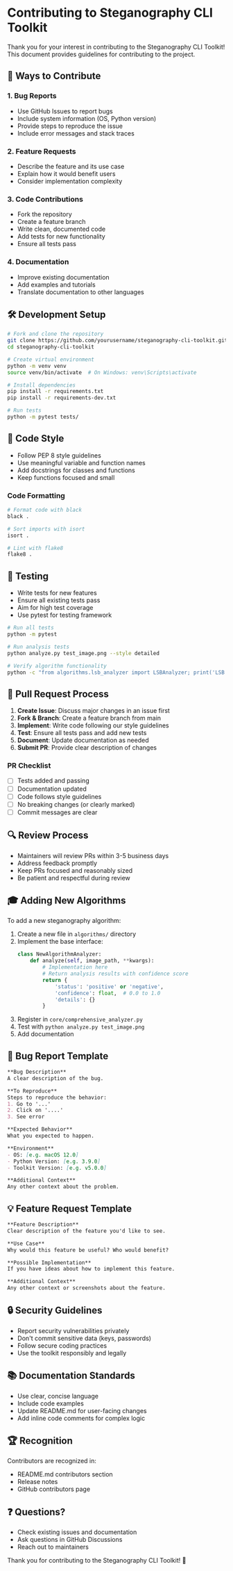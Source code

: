 # Contributing to Steganography CLI Toolkit

Thank you for your interest in contributing to the Steganography CLI Toolkit! This document provides guidelines for contributing to the project.

## 🎯 Ways to Contribute

### 1. Bug Reports
- Use GitHub Issues to report bugs
- Include system information (OS, Python version)
- Provide steps to reproduce the issue
- Include error messages and stack traces

### 2. Feature Requests
- Describe the feature and its use case
- Explain how it would benefit users
- Consider implementation complexity

### 3. Code Contributions
- Fork the repository
- Create a feature branch
- Write clean, documented code
- Add tests for new functionality
- Ensure all tests pass

### 4. Documentation
- Improve existing documentation
- Add examples and tutorials
- Translate documentation to other languages

## 🛠️ Development Setup

```bash
# Fork and clone the repository
git clone https://github.com/yourusername/steganography-cli-toolkit.git
cd steganography-cli-toolkit

# Create virtual environment
python -m venv venv
source venv/bin/activate  # On Windows: venv\Scripts\activate

# Install dependencies
pip install -r requirements.txt
pip install -r requirements-dev.txt

# Run tests
python -m pytest tests/
```

## 📝 Code Style

- Follow PEP 8 style guidelines
- Use meaningful variable and function names
- Add docstrings for classes and functions
- Keep functions focused and small

### Code Formatting
```bash
# Format code with black
black .

# Sort imports with isort
isort .

# Lint with flake8
flake8 .
```

## 🧪 Testing

- Write tests for new features
- Ensure all existing tests pass
- Aim for high test coverage
- Use pytest for testing framework

```bash
# Run all tests
python -m pytest

# Run analysis tests  
python analyze.py test_image.png --style detailed

# Verify algorithm functionality
python -c "from algorithms.lsb_analyzer import LSBAnalyzer; print('LSB OK')"
```

## 🚀 Pull Request Process

1. **Create Issue**: Discuss major changes in an issue first
2. **Fork & Branch**: Create a feature branch from main
3. **Implement**: Write code following our style guidelines
4. **Test**: Ensure all tests pass and add new tests
5. **Document**: Update documentation as needed
6. **Submit PR**: Provide clear description of changes

### PR Checklist
- [ ] Tests added and passing
- [ ] Documentation updated
- [ ] Code follows style guidelines
- [ ] No breaking changes (or clearly marked)
- [ ] Commit messages are clear

## 🔍 Review Process

- Maintainers will review PRs within 3-5 business days
- Address feedback promptly
- Keep PRs focused and reasonably sized
- Be patient and respectful during review

## 🎓 Adding New Algorithms

To add a new steganography algorithm:

1. Create a new file in `algorithms/` directory
2. Implement the base interface:
   ```python
   class NewAlgorithmAnalyzer:
       def analyze(self, image_path, **kwargs):
           # Implementation here
           # Return analysis results with confidence score
           return {
               'status': 'positive' or 'negative',
               'confidence': float,  # 0.0 to 1.0
               'details': {}
           }
   ```
3. Register in `core/comprehensive_analyzer.py`
4. Test with `python analyze.py test_image.png`
5. Add documentation

## 🐛 Bug Report Template

```markdown
**Bug Description**
A clear description of the bug.

**To Reproduce**
Steps to reproduce the behavior:
1. Go to '...'
2. Click on '....'
3. See error

**Expected Behavior**
What you expected to happen.

**Environment**
- OS: [e.g. macOS 12.0]
- Python Version: [e.g. 3.9.0]
- Toolkit Version: [e.g. v5.0.0]

**Additional Context**
Any other context about the problem.
```

## 💡 Feature Request Template

```markdown
**Feature Description**
Clear description of the feature you'd like to see.

**Use Case**
Why would this feature be useful? Who would benefit?

**Possible Implementation**
If you have ideas about how to implement this feature.

**Additional Context**
Any other context or screenshots about the feature.
```

## 🔒 Security Guidelines

- Report security vulnerabilities privately
- Don't commit sensitive data (keys, passwords)
- Follow secure coding practices
- Use the toolkit responsibly and legally

## 📚 Documentation Standards

- Use clear, concise language
- Include code examples
- Update README.md for user-facing changes
- Add inline code comments for complex logic

## 🏆 Recognition

Contributors are recognized in:
- README.md contributors section
- Release notes
- GitHub contributors page

## ❓ Questions?

- Check existing issues and documentation
- Ask questions in GitHub Discussions
- Reach out to maintainers

Thank you for contributing to the Steganography CLI Toolkit! 🎉